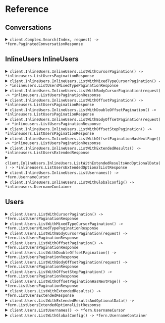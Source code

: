 # Reference
## Conversations
<details><summary><code>client.Complex.Search(Index, request) -> *fern.PaginatedConversationResponse</code></summary>
<dl>
<dd>

#### 🔌 Usage

<dl>
<dd>

<dl>
<dd>

```go
request := &fern.SearchRequest{
        Pagination: &fern.StartingAfterPaging{
            PerPage: 1,
            StartingAfter: fern.String(
                "starting_after",
            ),
        },
        Query: &fern.SearchRequestQuery{
            SingleFilterSearchRequest: &fern.SingleFilterSearchRequest{
                Field: fern.String(
                    "field",
                ),
                Operator: fern.SingleFilterSearchRequestOperatorEquals.Ptr(),
                Value: fern.String(
                    "value",
                ),
            },
        },
    }
client.Complex.Search(
        context.TODO(),
        "index",
        request,
    )
}
```
</dd>
</dl>
</dd>
</dl>

#### ⚙️ Parameters

<dl>
<dd>

<dl>
<dd>

**index:** `string` 
    
</dd>
</dl>

<dl>
<dd>

**request:** `*fern.SearchRequest` 
    
</dd>
</dl>
</dd>
</dl>


</dd>
</dl>
</details>

## InlineUsers InlineUsers
<details><summary><code>client.InlineUsers.InlineUsers.ListWithCursorPagination() -> *inlineusers.ListUsersPaginationResponse</code></summary>
<dl>
<dd>

#### 🔌 Usage

<dl>
<dd>

<dl>
<dd>

```go
request := &inlineusers.ListUsersCursorPaginationRequest{
        Page: fern.Int(
            1,
        ),
        PerPage: fern.Int(
            1,
        ),
        Order: inlineusers.OrderAsc.Ptr(),
        StartingAfter: fern.String(
            "starting_after",
        ),
    }
client.InlineUsers.InlineUsers.ListWithCursorPagination(
        context.TODO(),
        request,
    )
}
```
</dd>
</dl>
</dd>
</dl>

#### ⚙️ Parameters

<dl>
<dd>

<dl>
<dd>

**page:** `*int` — Defaults to first page
    
</dd>
</dl>

<dl>
<dd>

**perPage:** `*int` — Defaults to per page
    
</dd>
</dl>

<dl>
<dd>

**order:** `*inlineusers.Order` 
    
</dd>
</dl>

<dl>
<dd>

**startingAfter:** `*string` 

The cursor used for pagination in order to fetch
the next page of results.
    
</dd>
</dl>
</dd>
</dl>


</dd>
</dl>
</details>

<details><summary><code>client.InlineUsers.InlineUsers.ListWithMixedTypeCursorPagination() -> *inlineusers.ListUsersMixedTypePaginationResponse</code></summary>
<dl>
<dd>

#### 🔌 Usage

<dl>
<dd>

<dl>
<dd>

```go
request := &inlineusers.ListUsersMixedTypeCursorPaginationRequest{
        Cursor: fern.String(
            "cursor",
        ),
    }
client.InlineUsers.InlineUsers.ListWithMixedTypeCursorPagination(
        context.TODO(),
        request,
    )
}
```
</dd>
</dl>
</dd>
</dl>

#### ⚙️ Parameters

<dl>
<dd>

<dl>
<dd>

**cursor:** `*string` 
    
</dd>
</dl>
</dd>
</dl>


</dd>
</dl>
</details>

<details><summary><code>client.InlineUsers.InlineUsers.ListWithBodyCursorPagination(request) -> *inlineusers.ListUsersPaginationResponse</code></summary>
<dl>
<dd>

#### 🔌 Usage

<dl>
<dd>

<dl>
<dd>

```go
request := &inlineusers.ListUsersMixedTypeCursorPaginationRequest{}
client.InlineUsers.InlineUsers.ListWithMixedTypeCursorPagination(
        context.TODO(),
        request,
    )
}
```
</dd>
</dl>
</dd>
</dl>

#### ⚙️ Parameters

<dl>
<dd>

<dl>
<dd>

**pagination:** `*inlineusers.WithCursor` 

The object that contains the cursor used for pagination
in order to fetch the next page of results.
    
</dd>
</dl>
</dd>
</dl>


</dd>
</dl>
</details>

<details><summary><code>client.InlineUsers.InlineUsers.ListWithOffsetPagination() -> *inlineusers.ListUsersPaginationResponse</code></summary>
<dl>
<dd>

#### 🔌 Usage

<dl>
<dd>

<dl>
<dd>

```go
request := &inlineusers.ListUsersCursorPaginationRequest{
        Page: fern.Int(
            1,
        ),
        PerPage: fern.Int(
            1,
        ),
        Order: inlineusers.OrderAsc.Ptr(),
        StartingAfter: fern.String(
            "starting_after",
        ),
    }
client.InlineUsers.InlineUsers.ListWithCursorPagination(
        context.TODO(),
        request,
    )
}
```
</dd>
</dl>
</dd>
</dl>

#### ⚙️ Parameters

<dl>
<dd>

<dl>
<dd>

**page:** `*int` — Defaults to first page
    
</dd>
</dl>

<dl>
<dd>

**perPage:** `*int` — Defaults to per page
    
</dd>
</dl>

<dl>
<dd>

**order:** `*inlineusers.Order` 
    
</dd>
</dl>

<dl>
<dd>

**startingAfter:** `*string` 

The cursor used for pagination in order to fetch
the next page of results.
    
</dd>
</dl>
</dd>
</dl>


</dd>
</dl>
</details>

<details><summary><code>client.InlineUsers.InlineUsers.ListWithDoubleOffsetPagination() -> *inlineusers.ListUsersPaginationResponse</code></summary>
<dl>
<dd>

#### 🔌 Usage

<dl>
<dd>

<dl>
<dd>

```go
request := &inlineusers.ListUsersCursorPaginationRequest{
        Page: fern.Int(
            1.1,
        ),
        PerPage: fern.Int(
            1.1,
        ),
        Order: inlineusers.OrderAsc.Ptr(),
        StartingAfter: fern.String(
            "starting_after",
        ),
    }
client.InlineUsers.InlineUsers.ListWithCursorPagination(
        context.TODO(),
        request,
    )
}
```
</dd>
</dl>
</dd>
</dl>

#### ⚙️ Parameters

<dl>
<dd>

<dl>
<dd>

**page:** `*float64` — Defaults to first page
    
</dd>
</dl>

<dl>
<dd>

**perPage:** `*float64` — Defaults to per page
    
</dd>
</dl>

<dl>
<dd>

**order:** `*inlineusers.Order` 
    
</dd>
</dl>

<dl>
<dd>

**startingAfter:** `*string` 

The cursor used for pagination in order to fetch
the next page of results.
    
</dd>
</dl>
</dd>
</dl>


</dd>
</dl>
</details>

<details><summary><code>client.InlineUsers.InlineUsers.ListWithBodyOffsetPagination(request) -> *inlineusers.ListUsersPaginationResponse</code></summary>
<dl>
<dd>

#### 🔌 Usage

<dl>
<dd>

<dl>
<dd>

```go
request := &inlineusers.ListUsersMixedTypeCursorPaginationRequest{}
client.InlineUsers.InlineUsers.ListWithMixedTypeCursorPagination(
        context.TODO(),
        request,
    )
}
```
</dd>
</dl>
</dd>
</dl>

#### ⚙️ Parameters

<dl>
<dd>

<dl>
<dd>

**pagination:** `*inlineusers.WithPage` 

The object that contains the offset used for pagination
in order to fetch the next page of results.
    
</dd>
</dl>
</dd>
</dl>


</dd>
</dl>
</details>

<details><summary><code>client.InlineUsers.InlineUsers.ListWithOffsetStepPagination() -> *inlineusers.ListUsersPaginationResponse</code></summary>
<dl>
<dd>

#### 🔌 Usage

<dl>
<dd>

<dl>
<dd>

```go
request := &inlineusers.ListUsersOffsetStepPaginationRequest{
        Page: fern.Int(
            1,
        ),
        Limit: fern.Int(
            1,
        ),
        Order: inlineusers.OrderAsc.Ptr(),
    }
client.InlineUsers.InlineUsers.ListWithOffsetStepPagination(
        context.TODO(),
        request,
    )
}
```
</dd>
</dl>
</dd>
</dl>

#### ⚙️ Parameters

<dl>
<dd>

<dl>
<dd>

**page:** `*int` — Defaults to first page
    
</dd>
</dl>

<dl>
<dd>

**limit:** `*int` 

The maximum number of elements to return.
This is also used as the step size in this
paginated endpoint.
    
</dd>
</dl>

<dl>
<dd>

**order:** `*inlineusers.Order` 
    
</dd>
</dl>
</dd>
</dl>


</dd>
</dl>
</details>

<details><summary><code>client.InlineUsers.InlineUsers.ListWithOffsetPaginationHasNextPage() -> *inlineusers.ListUsersPaginationResponse</code></summary>
<dl>
<dd>

#### 🔌 Usage

<dl>
<dd>

<dl>
<dd>

```go
request := &inlineusers.ListUsersOffsetStepPaginationRequest{
        Page: fern.Int(
            1,
        ),
        Limit: fern.Int(
            1,
        ),
        Order: inlineusers.OrderAsc.Ptr(),
    }
client.InlineUsers.InlineUsers.ListWithOffsetStepPagination(
        context.TODO(),
        request,
    )
}
```
</dd>
</dl>
</dd>
</dl>

#### ⚙️ Parameters

<dl>
<dd>

<dl>
<dd>

**page:** `*int` — Defaults to first page
    
</dd>
</dl>

<dl>
<dd>

**limit:** `*int` 

The maximum number of elements to return.
This is also used as the step size in this
paginated endpoint.
    
</dd>
</dl>

<dl>
<dd>

**order:** `*inlineusers.Order` 
    
</dd>
</dl>
</dd>
</dl>


</dd>
</dl>
</details>

<details><summary><code>client.InlineUsers.InlineUsers.ListWithExtendedResults() -> *inlineusers.ListUsersExtendedResponse</code></summary>
<dl>
<dd>

#### 🔌 Usage

<dl>
<dd>

<dl>
<dd>

```go
request := &inlineusers.ListUsersExtendedRequest{
        Cursor: fern.UUID(
            uuid.MustParse(
                "d5e9c84f-c2b2-4bf4-b4b0-7ffd7a9ffc32",
            ),
        ),
    }
client.InlineUsers.InlineUsers.ListWithExtendedResults(
        context.TODO(),
        request,
    )
}
```
</dd>
</dl>
</dd>
</dl>

#### ⚙️ Parameters

<dl>
<dd>

<dl>
<dd>

**cursor:** `*uuid.UUID` 
    
</dd>
</dl>
</dd>
</dl>


</dd>
</dl>
</details>

<details><summary><code>client.InlineUsers.InlineUsers.ListWithExtendedResultsAndOptionalData() -> *inlineusers.ListUsersExtendedOptionalListResponse</code></summary>
<dl>
<dd>

#### 🔌 Usage

<dl>
<dd>

<dl>
<dd>

```go
request := &inlineusers.ListUsersExtendedRequest{
        Cursor: fern.UUID(
            uuid.MustParse(
                "d5e9c84f-c2b2-4bf4-b4b0-7ffd7a9ffc32",
            ),
        ),
    }
client.InlineUsers.InlineUsers.ListWithExtendedResults(
        context.TODO(),
        request,
    )
}
```
</dd>
</dl>
</dd>
</dl>

#### ⚙️ Parameters

<dl>
<dd>

<dl>
<dd>

**cursor:** `*uuid.UUID` 
    
</dd>
</dl>
</dd>
</dl>


</dd>
</dl>
</details>

<details><summary><code>client.InlineUsers.InlineUsers.ListUsernames() -> *fern.UsernameCursor</code></summary>
<dl>
<dd>

#### 🔌 Usage

<dl>
<dd>

<dl>
<dd>

```go
request := &inlineusers.ListUsersCursorPaginationRequest{
        StartingAfter: fern.String(
            "starting_after",
        ),
    }
client.InlineUsers.InlineUsers.ListWithCursorPagination(
        context.TODO(),
        request,
    )
}
```
</dd>
</dl>
</dd>
</dl>

#### ⚙️ Parameters

<dl>
<dd>

<dl>
<dd>

**startingAfter:** `*string` 

The cursor used for pagination in order to fetch
the next page of results.
    
</dd>
</dl>
</dd>
</dl>


</dd>
</dl>
</details>

<details><summary><code>client.InlineUsers.InlineUsers.ListWithGlobalConfig() -> *inlineusers.UsernameContainer</code></summary>
<dl>
<dd>

#### 🔌 Usage

<dl>
<dd>

<dl>
<dd>

```go
request := &inlineusers.ListWithGlobalConfigRequest{
        Offset: fern.Int(
            1,
        ),
    }
client.InlineUsers.InlineUsers.ListWithGlobalConfig(
        context.TODO(),
        request,
    )
}
```
</dd>
</dl>
</dd>
</dl>

#### ⚙️ Parameters

<dl>
<dd>

<dl>
<dd>

**offset:** `*int` 
    
</dd>
</dl>
</dd>
</dl>


</dd>
</dl>
</details>

## Users
<details><summary><code>client.Users.ListWithCursorPagination() -> *fern.ListUsersPaginationResponse</code></summary>
<dl>
<dd>

#### 🔌 Usage

<dl>
<dd>

<dl>
<dd>

```go
request := &fern.ListUsersCursorPaginationRequest{
        Page: fern.Int(
            1,
        ),
        PerPage: fern.Int(
            1,
        ),
        Order: fern.OrderAsc.Ptr(),
        StartingAfter: fern.String(
            "starting_after",
        ),
    }
client.Users.ListWithCursorPagination(
        context.TODO(),
        request,
    )
}
```
</dd>
</dl>
</dd>
</dl>

#### ⚙️ Parameters

<dl>
<dd>

<dl>
<dd>

**page:** `*int` — Defaults to first page
    
</dd>
</dl>

<dl>
<dd>

**perPage:** `*int` — Defaults to per page
    
</dd>
</dl>

<dl>
<dd>

**order:** `*fern.Order` 
    
</dd>
</dl>

<dl>
<dd>

**startingAfter:** `*string` 

The cursor used for pagination in order to fetch
the next page of results.
    
</dd>
</dl>
</dd>
</dl>


</dd>
</dl>
</details>

<details><summary><code>client.Users.ListWithMixedTypeCursorPagination() -> *fern.ListUsersMixedTypePaginationResponse</code></summary>
<dl>
<dd>

#### 🔌 Usage

<dl>
<dd>

<dl>
<dd>

```go
request := &fern.ListUsersMixedTypeCursorPaginationRequest{
        Cursor: fern.String(
            "cursor",
        ),
    }
client.Users.ListWithMixedTypeCursorPagination(
        context.TODO(),
        request,
    )
}
```
</dd>
</dl>
</dd>
</dl>

#### ⚙️ Parameters

<dl>
<dd>

<dl>
<dd>

**cursor:** `*string` 
    
</dd>
</dl>
</dd>
</dl>


</dd>
</dl>
</details>

<details><summary><code>client.Users.ListWithBodyCursorPagination(request) -> *fern.ListUsersPaginationResponse</code></summary>
<dl>
<dd>

#### 🔌 Usage

<dl>
<dd>

<dl>
<dd>

```go
request := &fern.ListUsersMixedTypeCursorPaginationRequest{}
client.Users.ListWithMixedTypeCursorPagination(
        context.TODO(),
        request,
    )
}
```
</dd>
</dl>
</dd>
</dl>

#### ⚙️ Parameters

<dl>
<dd>

<dl>
<dd>

**pagination:** `*fern.WithCursor` 

The object that contains the cursor used for pagination
in order to fetch the next page of results.
    
</dd>
</dl>
</dd>
</dl>


</dd>
</dl>
</details>

<details><summary><code>client.Users.ListWithOffsetPagination() -> *fern.ListUsersPaginationResponse</code></summary>
<dl>
<dd>

#### 🔌 Usage

<dl>
<dd>

<dl>
<dd>

```go
request := &fern.ListUsersCursorPaginationRequest{
        Page: fern.Int(
            1,
        ),
        PerPage: fern.Int(
            1,
        ),
        Order: fern.OrderAsc.Ptr(),
        StartingAfter: fern.String(
            "starting_after",
        ),
    }
client.Users.ListWithCursorPagination(
        context.TODO(),
        request,
    )
}
```
</dd>
</dl>
</dd>
</dl>

#### ⚙️ Parameters

<dl>
<dd>

<dl>
<dd>

**page:** `*int` — Defaults to first page
    
</dd>
</dl>

<dl>
<dd>

**perPage:** `*int` — Defaults to per page
    
</dd>
</dl>

<dl>
<dd>

**order:** `*fern.Order` 
    
</dd>
</dl>

<dl>
<dd>

**startingAfter:** `*string` 

The cursor used for pagination in order to fetch
the next page of results.
    
</dd>
</dl>
</dd>
</dl>


</dd>
</dl>
</details>

<details><summary><code>client.Users.ListWithDoubleOffsetPagination() -> *fern.ListUsersPaginationResponse</code></summary>
<dl>
<dd>

#### 🔌 Usage

<dl>
<dd>

<dl>
<dd>

```go
request := &fern.ListUsersCursorPaginationRequest{
        Page: fern.Int(
            1.1,
        ),
        PerPage: fern.Int(
            1.1,
        ),
        Order: fern.OrderAsc.Ptr(),
        StartingAfter: fern.String(
            "starting_after",
        ),
    }
client.Users.ListWithCursorPagination(
        context.TODO(),
        request,
    )
}
```
</dd>
</dl>
</dd>
</dl>

#### ⚙️ Parameters

<dl>
<dd>

<dl>
<dd>

**page:** `*float64` — Defaults to first page
    
</dd>
</dl>

<dl>
<dd>

**perPage:** `*float64` — Defaults to per page
    
</dd>
</dl>

<dl>
<dd>

**order:** `*fern.Order` 
    
</dd>
</dl>

<dl>
<dd>

**startingAfter:** `*string` 

The cursor used for pagination in order to fetch
the next page of results.
    
</dd>
</dl>
</dd>
</dl>


</dd>
</dl>
</details>

<details><summary><code>client.Users.ListWithBodyOffsetPagination(request) -> *fern.ListUsersPaginationResponse</code></summary>
<dl>
<dd>

#### 🔌 Usage

<dl>
<dd>

<dl>
<dd>

```go
request := &fern.ListUsersMixedTypeCursorPaginationRequest{}
client.Users.ListWithMixedTypeCursorPagination(
        context.TODO(),
        request,
    )
}
```
</dd>
</dl>
</dd>
</dl>

#### ⚙️ Parameters

<dl>
<dd>

<dl>
<dd>

**pagination:** `*fern.WithPage` 

The object that contains the offset used for pagination
in order to fetch the next page of results.
    
</dd>
</dl>
</dd>
</dl>


</dd>
</dl>
</details>

<details><summary><code>client.Users.ListWithOffsetStepPagination() -> *fern.ListUsersPaginationResponse</code></summary>
<dl>
<dd>

#### 🔌 Usage

<dl>
<dd>

<dl>
<dd>

```go
request := &fern.ListUsersOffsetStepPaginationRequest{
        Page: fern.Int(
            1,
        ),
        Limit: fern.Int(
            1,
        ),
        Order: fern.OrderAsc.Ptr(),
    }
client.Users.ListWithOffsetStepPagination(
        context.TODO(),
        request,
    )
}
```
</dd>
</dl>
</dd>
</dl>

#### ⚙️ Parameters

<dl>
<dd>

<dl>
<dd>

**page:** `*int` — Defaults to first page
    
</dd>
</dl>

<dl>
<dd>

**limit:** `*int` 

The maximum number of elements to return.
This is also used as the step size in this
paginated endpoint.
    
</dd>
</dl>

<dl>
<dd>

**order:** `*fern.Order` 
    
</dd>
</dl>
</dd>
</dl>


</dd>
</dl>
</details>

<details><summary><code>client.Users.ListWithOffsetPaginationHasNextPage() -> *fern.ListUsersPaginationResponse</code></summary>
<dl>
<dd>

#### 🔌 Usage

<dl>
<dd>

<dl>
<dd>

```go
request := &fern.ListUsersOffsetStepPaginationRequest{
        Page: fern.Int(
            1,
        ),
        Limit: fern.Int(
            1,
        ),
        Order: fern.OrderAsc.Ptr(),
    }
client.Users.ListWithOffsetStepPagination(
        context.TODO(),
        request,
    )
}
```
</dd>
</dl>
</dd>
</dl>

#### ⚙️ Parameters

<dl>
<dd>

<dl>
<dd>

**page:** `*int` — Defaults to first page
    
</dd>
</dl>

<dl>
<dd>

**limit:** `*int` 

The maximum number of elements to return.
This is also used as the step size in this
paginated endpoint.
    
</dd>
</dl>

<dl>
<dd>

**order:** `*fern.Order` 
    
</dd>
</dl>
</dd>
</dl>


</dd>
</dl>
</details>

<details><summary><code>client.Users.ListWithExtendedResults() -> *fern.ListUsersExtendedResponse</code></summary>
<dl>
<dd>

#### 🔌 Usage

<dl>
<dd>

<dl>
<dd>

```go
request := &fern.ListUsersExtendedRequest{
        Cursor: fern.UUID(
            uuid.MustParse(
                "d5e9c84f-c2b2-4bf4-b4b0-7ffd7a9ffc32",
            ),
        ),
    }
client.Users.ListWithExtendedResults(
        context.TODO(),
        request,
    )
}
```
</dd>
</dl>
</dd>
</dl>

#### ⚙️ Parameters

<dl>
<dd>

<dl>
<dd>

**cursor:** `*uuid.UUID` 
    
</dd>
</dl>
</dd>
</dl>


</dd>
</dl>
</details>

<details><summary><code>client.Users.ListWithExtendedResultsAndOptionalData() -> *fern.ListUsersExtendedOptionalListResponse</code></summary>
<dl>
<dd>

#### 🔌 Usage

<dl>
<dd>

<dl>
<dd>

```go
request := &fern.ListUsersExtendedRequest{
        Cursor: fern.UUID(
            uuid.MustParse(
                "d5e9c84f-c2b2-4bf4-b4b0-7ffd7a9ffc32",
            ),
        ),
    }
client.Users.ListWithExtendedResults(
        context.TODO(),
        request,
    )
}
```
</dd>
</dl>
</dd>
</dl>

#### ⚙️ Parameters

<dl>
<dd>

<dl>
<dd>

**cursor:** `*uuid.UUID` 
    
</dd>
</dl>
</dd>
</dl>


</dd>
</dl>
</details>

<details><summary><code>client.Users.ListUsernames() -> *fern.UsernameCursor</code></summary>
<dl>
<dd>

#### 🔌 Usage

<dl>
<dd>

<dl>
<dd>

```go
request := &fern.ListUsersCursorPaginationRequest{
        StartingAfter: fern.String(
            "starting_after",
        ),
    }
client.Users.ListWithCursorPagination(
        context.TODO(),
        request,
    )
}
```
</dd>
</dl>
</dd>
</dl>

#### ⚙️ Parameters

<dl>
<dd>

<dl>
<dd>

**startingAfter:** `*string` 

The cursor used for pagination in order to fetch
the next page of results.
    
</dd>
</dl>
</dd>
</dl>


</dd>
</dl>
</details>

<details><summary><code>client.Users.ListWithGlobalConfig() -> *fern.UsernameContainer</code></summary>
<dl>
<dd>

#### 🔌 Usage

<dl>
<dd>

<dl>
<dd>

```go
request := &fern.ListWithGlobalConfigRequest{
        Offset: fern.Int(
            1,
        ),
    }
client.Users.ListWithGlobalConfig(
        context.TODO(),
        request,
    )
}
```
</dd>
</dl>
</dd>
</dl>

#### ⚙️ Parameters

<dl>
<dd>

<dl>
<dd>

**offset:** `*int` 
    
</dd>
</dl>
</dd>
</dl>


</dd>
</dl>
</details>
